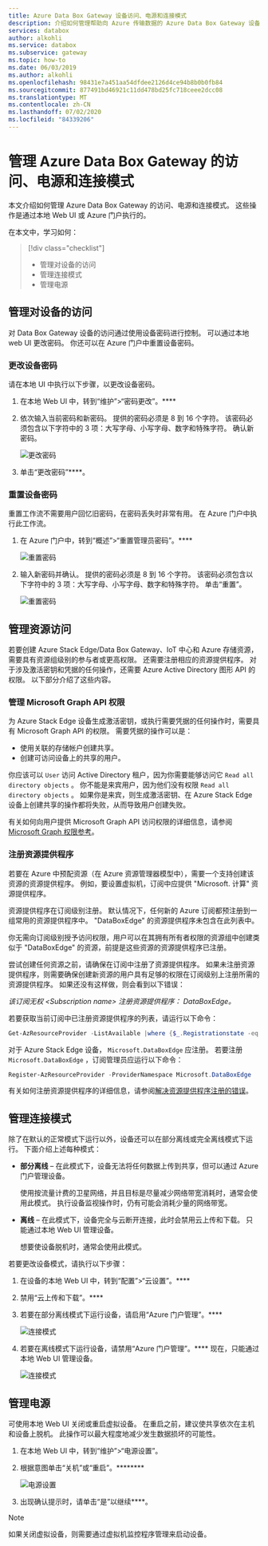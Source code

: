 ```yaml
---
title: Azure Data Box Gateway 设备访问、电源和连接模式
description: 介绍如何管理帮助向 Azure 传输数据的 Azure Data Box Gateway 设备的访问、电源和连接模式
services: databox
author: alkohli
ms.service: databox
ms.subservice: gateway
ms.topic: how-to
ms.date: 06/03/2019
ms.author: alkohli
ms.openlocfilehash: 98431e7a451aa54dfdee2126d4ce94b8b0b0fb84
ms.sourcegitcommit: 877491bd46921c11dd478bd25fc718ceee2dcc08
ms.translationtype: MT
ms.contentlocale: zh-CN
ms.lasthandoff: 07/02/2020
ms.locfileid: "84339206"
---
```

# <a name="manage-access-power-and-connectivity-mode-for-your-azure-data-box-gateway"></a>管理 Azure Data Box Gateway 的访问、电源和连接模式

本文介绍如何管理 Azure Data Box Gateway 的访问、电源和连接模式。 这些操作是通过本地 Web UI 或 Azure 门户执行的。 

在本文中，学习如何：

> [!div class="checklist"]
>
> * 管理对设备的访问
> * 管理连接模式
> * 管理电源

## <a name="manage-device-access"></a>管理对设备的访问

对 Data Box Gateway 设备的访问通过使用设备密码进行控制。 可以通过本地 web UI 更改密码。 你还可以在 Azure 门户中重置设备密码。

### <a name="change-device-password"></a>更改设备密码

请在本地 UI 中执行以下步骤，以更改设备密码。

1. 在本地 Web UI 中，转到“维护”>“密码更改”。****
2. 依次输入当前密码和新密码。 提供的密码必须是 8 到 16 个字符。 该密码必须包含以下字符中的 3 项：大写字母、小写字母、数字和特殊字符。 确认新密码。

    ![更改密码](media/data-box-gateway-manage-access-power-connectivity-mode/change-password-1.png)

3. 单击“更改密码”****。
 
### <a name="reset-device-password"></a>重置设备密码

重置工作流不需要用户回忆旧密码，在密码丢失时非常有用。 在 Azure 门户中执行此工作流。

1. 在 Azure 门户中，转到“概述”>“重置管理员密码”。****

    ![重置密码](media/data-box-gateway-manage-access-power-connectivity-mode/reset-password-1.png)

 
2. 输入新密码并确认。 提供的密码必须是 8 到 16 个字符。 该密码必须包含以下字符中的 3 项：大写字母、小写字母、数字和特殊字符。 单击“重置”。

    ![重置密码](media/data-box-gateway-manage-access-power-connectivity-mode/reset-password-2.png)

## <a name="manage-resource-access"></a>管理资源访问

若要创建 Azure Stack Edge/Data Box Gateway、IoT 中心和 Azure 存储资源，需要具有资源组级别的参与者或更高权限。 还需要注册相应的资源提供程序。 对于涉及激活密钥和凭据的任何操作，还需要 Azure Active Directory 图形 API 的权限。 以下部分介绍了这些内容。

### <a name="manage-microsoft-graph-api-permissions"></a>管理 Microsoft Graph API 权限

为 Azure Stack Edge 设备生成激活密钥，或执行需要凭据的任何操作时，需要具有 Microsoft Graph API 的权限。 需要凭据的操作可以是：

-  使用关联的存储帐户创建共享。
-  创建可访问设备上的共享的用户。

你应该可以 `User` 访问 Active Directory 租户，因为你需要能够访问它 `Read all directory objects` 。 你不能是来宾用户，因为他们没有权限 `Read all directory objects` 。 如果你是来宾，则生成激活密钥、在 Azure Stack Edge 设备上创建共享的操作都将失败，从而导致用户创建失败。

有关如何向用户提供 Microsoft Graph API 访问权限的详细信息，请参阅[Microsoft Graph 权限参考](https://docs.microsoft.com/graph/permissions-reference)。

### <a name="register-resource-providers"></a>注册资源提供程序

若要在 Azure 中预配资源（在 Azure 资源管理器模型中），需要一个支持创建该资源的资源提供程序。 例如，要设置虚拟机，订阅中应提供 "Microsoft. 计算" 资源提供程序。
 
资源提供程序在订阅级别注册。 默认情况下，任何新的 Azure 订阅都预注册到一组常用的资源提供程序中。 "DataBoxEdge" 的资源提供程序未包含在此列表中。

你无需向订阅级别授予访问权限，用户可以在其拥有所有者权限的资源组中创建类似于 "DataBoxEdge" 的资源，前提是这些资源的资源提供程序已注册。

尝试创建任何资源之前，请确保在订阅中注册了资源提供程序。 如果未注册资源提供程序，则需要确保创建新资源的用户具有足够的权限在订阅级别上注册所需的资源提供程序。 如果还没有这样做，则会看到以下错误：

*该订阅无权 \<Subscription name> 注册资源提供程序： DataBoxEdge。*


若要获取当前订阅中已注册资源提供程序的列表，请运行以下命令：

```PowerShell
Get-AzResourceProvider -ListAvailable |where {$_.Registrationstate -eq "Registered"}
```

对于 Azure Stack Edge 设备， `Microsoft.DataBoxEdge` 应注册。 若要注册 `Microsoft.DataBoxEdge` ，订阅管理员应运行以下命令：

```PowerShell
Register-AzResourceProvider -ProviderNamespace Microsoft.DataBoxEdge
```

有关如何注册资源提供程序的详细信息，请参阅[解决资源提供程序注册的错误](https://docs.microsoft.com/azure/azure-resource-manager/resource-manager-register-provider-errors)。

## <a name="manage-connectivity-mode"></a>管理连接模式

除了在默认的正常模式下运行以外，设备还可以在部分离线或完全离线模式下运行。 下面介绍上述每种模式：

- **部分离线** – 在此模式下，设备无法将任何数据上传到共享，但可以通过 Azure 门户管理设备。

    使用按流量计费的卫星网络，并且目标是尽量减少网络带宽消耗时，通常会使用此模式。 执行设备监视操作时，仍有可能会消耗少量的网络带宽。

- **离线** – 在此模式下，设备完全与云断开连接，此时会禁用云上传和下载。 只能通过本地 Web UI 管理设备。

    想要使设备脱机时，通常会使用此模式。

若要更改设备模式，请执行以下步骤：

1. 在设备的本地 Web UI 中，转到“配置”>“云设置”。****
2. 禁用“云上传和下载”。****
3. 若要在部分离线模式下运行设备，请启用“Azure 门户管理”。****

    ![连接模式](media/data-box-gateway-manage-access-power-connectivity-mode/connectivity-mode-1.png)
 
4. 若要在离线模式下运行设备，请禁用“Azure 门户管理”。**** 现在，只能通过本地 Web UI 管理设备。

    ![连接模式](media/data-box-gateway-manage-access-power-connectivity-mode/connectivity-mode-2.png)

## <a name="manage-power"></a>管理电源

可使用本地 Web UI 关闭或重启虚拟设备。 在重启之前，建议使共享依次在主机和设备上脱机。 此操作可以最大程度地减少发生数据损坏的可能性。

1. 在本地 Web UI 中，转到“维护”>“电源设置”。
2. 根据意图单击“关机”或“重启”。********

    ![电源设置](media/data-box-gateway-manage-access-power-connectivity-mode/shut-down-restart-1.png)

3. 出现确认提示时，请单击“是”以继续****。

> [!NOTE]
> 如果关闭虚拟设备，则需要通过虚拟机监控程序管理来启动设备。
